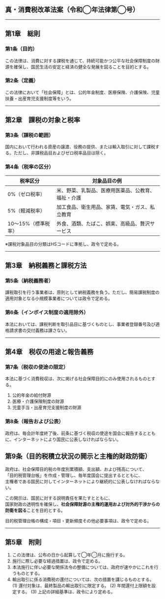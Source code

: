 ## 真・消費税改革法案（令和◯年法律第◯号）

---

## 第1章　総則

### 第1条（目的）
この法律は、消費に対する課税を通じて、持続可能かつ公平な社会保障制度の財源を確保し、国民生活の安定と経済の健全な発展を図ることを目的とする。

### 第2条（定義）
この法律において「社会保障」とは、公的年金制度、医療保険、介護保険、児童扶養・出産育児支援制度等をいう。

---

## 第2章　課税の対象と税率

### 第3条（課税の範囲）
国内において行われる資産の譲渡、役務の提供、または輸入取引に対して課税する。ただし、非課税品目およびゼロ税率品目は除く。

### 第4条（税率の区分）

| 税率区分 | 対象品目の例 |
|----------|----------------|
| 0%（ゼロ税率） | 米、野菜、乳製品、医療用医薬品、公教育、福祉・介護 |
| 5%（軽減税率） | 加工食品、衛生用品、家賃、電気・ガス、私立教育 |
| 10〜15%（標準税率） | 外食、酒類、たばこ、娯楽、高級品、贅沢サービス |

※課税対象品目の分類はHSコードに準拠し、政令で定める。

---

## 第3章　納税義務と課税方法

### 第5条（納税義務者）
課税取引を行う事業者は、原則として納税義務を負う。ただし、簡易課税制度の適用対象となる小規模事業者については政令で定める。

### 第6条（インボイス制度の適用除外）
本法においては、課税判断を取引品目に基づくものとし、事業者登録番号及び適格請求書の交付義務は課さない。

---

## 第4章　税収の用途と報告義務

### 第7条（税収の使途の限定）
本法に基づく消費税収は、次に掲げる社会保障目的にのみ使用されるものとする。
1. 公的年金の給付財源
2. 医療・介護保険制度の財源
3. 児童手当・出産育児支援制度の財源

### 第8条（報告および公表）
政府は、毎会計年度終了後、前条に基づく税収の使途を国会に報告するとともに、インターネットにより国民に公表しなければならない。

## 第9条（目的税積立状況の開示と主権的財政防衛）

政府は、社会保障目的税の年度別累積額、支出額、および残高について、  
「目的税管理台帳」を作成・管理し、毎年度国会に提出するとともに、  
主権者である国民に対してインターネットにより継続的に公表しなければならない。

この開示は、国民に対する説明責任を果たすとともに、  
国家財政の透明性を確保し、**社会保障財源の主権的運用および対外的干渉からの防衛を図る**ことを目的とする。

目的税管理台帳の構成・項目・更新頻度その他必要事項は、政令で定める。

---

## 第5章　附則

1. この法律は、公布の日から起算して◯年◯月に施行する。
2. 施行に際し必要な経過措置は、政令で定める。
3. 本法施行に伴い必要な関係法令の整備については、政府が速やかにこれを行うものとする。
4. 輸出取引に係る消費税の還付については、次の措置を講じるものとする。
(1) 還付対象は、最終製品の輸出取引に限定する。
(2) 年間還付上限額を設定する。
(3) 上記の詳細基準は、政令により定める。
